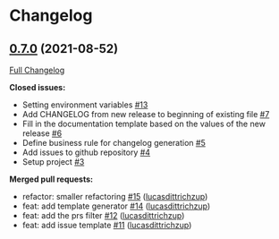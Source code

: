 # Changelog

## [0.7.0](https://github.com/lucasdittrichzup/changelog-action-test/releases/tag/0.7.0) (2021-08-52)

[Full Changelog](https://github.com/lucasdittrichzup/changelog-action-test/compare/0.6.0...0.7.0)

**Closed issues:**

- Setting environment variables [#13](https://github.com/lucasdittrichzup/changelog-action-test/issues/13)
- Add CHANGELOG from new release to beginning of existing file [#7](https://github.com/lucasdittrichzup/changelog-action-test/issues/7)
- Fill in the documentation template based on the values of the new release [#6](https://github.com/lucasdittrichzup/changelog-action-test/issues/6)
- Define business rule for changelog generation [#5](https://github.com/lucasdittrichzup/changelog-action-test/issues/5)
- Add issues to github repository [#4](https://github.com/lucasdittrichzup/changelog-action-test/issues/4)
- Setup project [#3](https://github.com/lucasdittrichzup/changelog-action-test/issues/3)

**Merged pull requests:**

- refactor: smaller refactoring [#15](https://github.com/lucasdittrichzup/changelog-action-test/pull/15) ([lucasdittrichzup](https://github.com/lucasdittrichzup))
- feat: add template generator [#14](https://github.com/lucasdittrichzup/changelog-action-test/pull/14) ([lucasdittrichzup](https://github.com/lucasdittrichzup))
- feat: add the prs filter [#12](https://github.com/lucasdittrichzup/changelog-action-test/pull/12) ([lucasdittrichzup](https://github.com/lucasdittrichzup))
- feat: add issue template [#11](https://github.com/lucasdittrichzup/changelog-action-test/pull/11) ([lucasdittrichzup](https://github.com/lucasdittrichzup))
